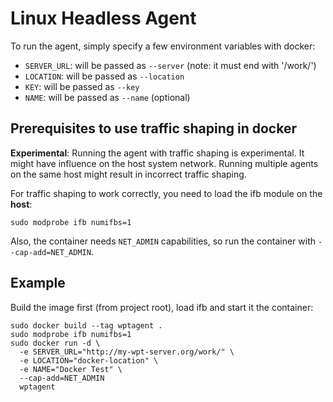 # Linux Headless Agent

To run the agent, simply specify a few environment variables with docker:

* `SERVER_URL`: will be passed as `--server` (note: it must end with '/work/')
* `LOCATION`: will be passed as `--location`
* `KEY`: will be passed as `--key`
* `NAME`: will be passed as `--name` (optional)

## Prerequisites to use traffic shaping in docker
**Experimental**: Running the agent with traffic shaping is experimental. It might
have influence on the host system network. Running multiple agents on the
same host might result in incorrect traffic shaping.

For traffic shaping to work correctly, you need to load the ifb module on the **host**:

    sudo modprobe ifb numifbs=1

Also, the container needs `NET_ADMIN` capabilities, so run the container with 
`--cap-add=NET_ADMIN`.

## Example

Build the image first (from project root), load ifb and start it the container:

    sudo docker build --tag wptagent .
    sudo modprobe ifb numifbs=1
    sudo docker run -d \
      -e SERVER_URL="http://my-wpt-server.org/work/" \
      -e LOCATION="docker-location" \
      -e NAME="Docker Test" \
      --cap-add=NET_ADMIN
      wptagent

